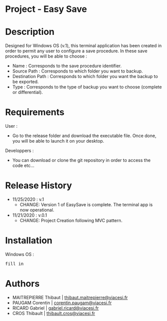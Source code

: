 # Project - Easy Save

# Description
Designed for Windows OS (v.1), this terminal application has been created in order to permit any user to configure a save procedure.
In these save procedures, you will be able to choose :
<ul>
  <li>Name : Corresponds to the save procedure identifier.</li>
  <li>Source Path : Corresponds to which folder you want to backup.</li>
  <li>Destination Path : Corresponds to which folder you want the backup to be exported.</li>
  <li>Type : Corresponds to the type of backup you want to choose (complete or differential).</li>
</ul>

# Requirements
User :
<ul>
  <li>Go to the release folder and download the executable file. Once done, you will be able to launch it on your desktop.</li>
</ul>
Developpers :
<ul>
  <li>You can download or clone the git repository in order to access the code etc...</li>
</ul>

# Release History
<ul>
  <li>11/25/2020 : v.1
    <ul>
      <li>CHANGE: Version 1 of EasySave is complete. The terminal app is now operational.</li>
    </ul>
  </li>
  <li>11/21/2020 : v.0.1
    <ul>
      <li>CHANGE: Project Creation following MVC pattern.</li>
    </ul>
  </li>
</ul>

# Installation
Windows OS :
<div class="highlight highlight-source-shell"><pre>fill in</pre></div>

# Authors
<ul>
  <li>MAITREPIERRE Thibaut | <a href="mailto:thibaut.maitrepierre@viacesi.fr">thibaut.maitrepierre@viacesi.fr</a></li>
  <li>PAUGAM Corentin | <a href="mailto:corentin.paugam@viacesi.fr">corentin.paugam@viacesi.fr</a></li>
  <li>RICARD Gabriel | <a href="mailto:gabriel.ricard@viacesi.fr">gabriel.ricard@viacesi.fr</a></li>
  <li>CROS Thibault | <a href="mailto:thibault.cros@viacesi.fr">thibault.cros@viacesi.fr</a></li>
</ul>
